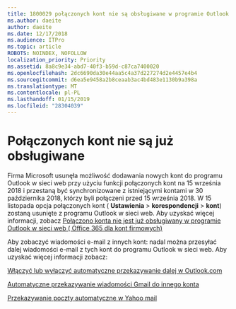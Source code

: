 ```yaml
---
title: 1800029 połączonych kont nie są obsługiwane w programie Outlook w sieci web
ms.author: daeite
author: daeite
ms.date: 12/17/2018
ms.audience: ITPro
ms.topic: article
ROBOTS: NOINDEX, NOFOLLOW
localization_priority: Priority
ms.assetid: 8a8c9e34-abd7-40f3-b59d-c87ca7400020
ms.openlocfilehash: 2dc6690da30e44aa5c4a37d227274d2e4457e4b4
ms.sourcegitcommit: d6ea5e9458a2b8ceaab3ac4bd483e1130b9a398a
ms.translationtype: MT
ms.contentlocale: pl-PL
ms.lasthandoff: 01/15/2019
ms.locfileid: "28304039"
---
```

# <a name="connected-accounts-are-no-longer-supported"></a>Połączonych kont nie są już obsługiwane

Firma Microsoft usunęła możliwość dodawania nowych kont do programu Outlook w sieci web przy użyciu funkcji połączonych kont na 15 września 2018 i przestaną być synchronizowane z istniejącymi kontami w 30 października 2018, którzy byli połączeni przed 15 września 2018. W 15 listopada opcja połączonych kont ( **Ustawienia** \> **korespondencji** \> **kont**) zostaną usunięte z programu Outlook w sieci web. Aby uzyskać więcej informacji, zobacz [Połączono konta nie jest już obsługiwany w programie Outlook w sieci web ( Office 365 dla kont firmowych)](https://support.office.com/en-us/article/Connected-accounts-is-no-longer-supported-in-Outlook-on-the-web-Office-365-for-business-accounts-5cc526bf-e928-4a99-8b9f-5e089df7d887)
  
Aby zobaczyć wiadomości e-mail z innych kont: nadal można przesyłać dalej wiadomości e-mail z tych kont do programu Outlook w sieci web. Aby uzyskać więcej informacji zobacz:
  
[Włączyć lub wyłączyć automatyczne przekazywanie dalej w Outlook.com](https://go.microsoft.com/fwlink/?linkid=2038346)
  
[Automatyczne przekazywanie wiadomości Gmail do innego konta](https://support.google.com/mail/answer/10957?hl=en)
  
[Przekazywanie poczty automatyczne w Yahoo mail](https://help.yahoo.com/kb/SLN22028.mdl?guccounter=1)
  

